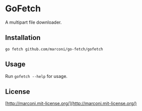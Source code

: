 GoFetch
=======

A multipart file downloader.

Installation
------------

`go fetch github.com/marconi/go-fetch/gofetch`

Usage
-----

Run `gofetch --help` for usage.

License
-------

[http://marconi.mit-license.org/](http://marconi.mit-license.org/)
